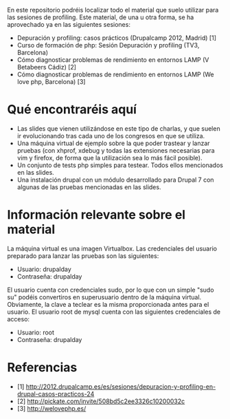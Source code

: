 En este repositorio podréis localizar todo el material que suelo utilizar para
las sesiones de profiling. Este material, de una u otra forma, se ha aprovechado
ya en las siguientes sesiones:

 * Depuración y profiling: casos prácticos (Drupalcamp 2012, Madrid) [1]
 * Curso de formación de php: Sesión Depuración y profiling (TV3, Barcelona)
 * Cómo diagnosticar problemas de rendimiento en entornos LAMP (V Betabeers
   Cádiz) [2]
 * Cómo diagnosticar problemas de rendimiento en entornos LAMP (We love php,
   Barcelona) [3]

Qué encontraréis aquí
=====================

 * Las slides que vienen utilizándose en este tipo de charlas, y que suelen ir
   evolucionando tras cada uno de los congresos en que se utiliza.
 * Una máquina virtual de ejemplo sobre la que poder trastear y lanzar pruebas
   (con xhprof, xdebug y todas las extensiones necesarias para vim y firefox, de
   forma que la utilización sea lo más fácil posible).
 * Un conjunto de tests php simples para testear. Todos ellos mencionados en las
   slides.
 * Una instalación drupal con un módulo desarrollado para Drupal 7 con algunas
   de las pruebas mencionadas en las slides.

Información relevante sobre el material
=======================================

La máquina virtual es una imagen Virtualbox. Las credenciales del usuario
preparado para lanzar las pruebas son las siguientes:

 * Usuario: drupalday
 * Contraseña: drupalday

El usuario cuenta con credenciales sudo, por lo que con un simple "sudo su"
podéis convertiros en superusuario dentro de la máquina virtual. Obviamente, la
clave a teclear es la misma proporcionada antes para el usuario. El usuario root
de mysql cuenta con las siguientes credenciales de acceso:

 * Usuario: root
 * Contraseña: drupalday

Referencias
===========

 * [1] http://2012.drupalcamp.es/es/sesiones/depuracion-y-profiling-en-drupal-casos-practicos-24
 * [2] http://pickate.com/invite/508bd5c2ee3326c10200032c
 * [3] http://welovephp.es/
